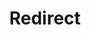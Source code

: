 ﻿---
layout: src/layouts/Redirect.astro
title: Redirect
redirect: /docs/infrastructure/deployment-targets/tentacle/windows/azure-virtual-machines/via-the-classic-azure-portal
pubDate:  2023-01-01
navSearch: false
navSitemap: false
navMenu: false
---
